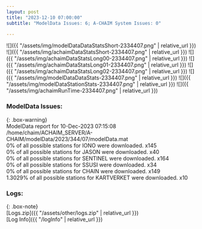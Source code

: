 ```yaml
---
layout: post
title: "2023-12-10 07:00:00"
subtitle: "ModelData Issues: 6; A-CHAIM System Issues: 0"

---
```


![]({{ "/assets/img/modelDataDataStatsShort-2334407.png" | relative_url }})
![]({{ "/assets/img/achaimDataStatsShort-2334407.png" | relative_url }})
![]({{ "/assets/img/achaimDataStatsLong00-2334407.png" | relative_url }})
![]({{ "/assets/img/achaimDataStatsLong01-2334407.png" | relative_url }})
![]({{ "/assets/img/achaimDataStatsLong02-2334407.png" | relative_url }})
![]({{ "/assets/img/modelDataDataStats-2334407.png" | relative_url }})
![]({{ "/assets/img/modelDataStationStats-2334407.png" | relative_url }})
![]({{ "/assets/img/achaimRunTime-2334407.png" | relative_url }})


### ModelData Issues:  
  
{: .box-warning}  
 ModelData report for 10-Dec-2023 07:15:08   
 /home/chaim/ACHAIM_SERVER/A-CHAIM/modelData/2023/344/07/modelData.mat   
 0% of all possible stations for IONO were downloaded. x145   
 0% of all possible stations for JASON were downloaded. x40   
 0% of all possible stations for SENTINEL were downloaded. x164   
 0% of all possible stations for SSUSI were downloaded. x34   
 0% of all possible stations for CHAIN were downloaded. x149   
 1.3029% of all possible stations for KARTVERKET were downloaded. x10   
  


### Logs:  
  
{: .box-note}  
[Logs.zip]({{ "/assets/other/logs.zip" | relative_url }})  
[Log Info]({{ "/logInfo" | relative_url }})  
